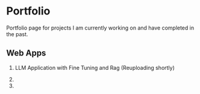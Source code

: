 # Portfolio
Portfolio page for projects I am currently working on and have completed in the past.

## Web Apps
1. LLM Application with Fine Tuning and Rag  (Reuploading shortly)

2.

3. 